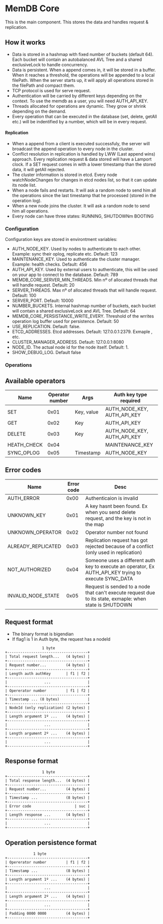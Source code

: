# MemDB Core

This is the main component. This stores the data and handles request & replication.

## How it works
- Data is stored in a hashmap with fixed number of buckets (default 64). Each bucket will contain an autobalanced AVL Tree and a shared exclusiveLock to handle concurrency.
- Data is persistent. When a append comes in, it will be stored in a buffer. When it reaches a threshold, the operations will be appended to a local filePath. When the server starts up, it will apply all operations stored in the filePath and compact them.
- TCP protocol is used for serve request.
- Authentication will be carried by different keys depending on the context. To use the memdb as a user, you will need AUTH_API_KEY.
- Threads allocated for operations are dynamic. They grow or shrink depending on the demand.
- Every operation that can be executed in the database (set, delete, getAll etc.) will be indentified by a number, which will be in every request.
#### Replication
- When a append from a client is executed successfuly, the server will broadcast the append operation to every node in the cluster.
- Conflict resolution in replication is handled by LWW (Last append wins) approach. Every replication request & data stored will have a Lamport clock. If a SET request comes in with a lower timestamp than the stored data, it will getAll rejected.
- The cluster information is stored in etcd. Every node watchNodeChanges for changes in etcd nodes list, so that it can update its node list.
- When a node fails and restarts. It will ask a random node to send him all the operations since the last timestamp that he processed (stored in the operation log).
- When a new node joins the cluster. It will ask a random node to send him all operations.
- Every node can have three states: RUNNING, SHUTDOWNm BOOTING

### Configuration
Configuration keys are stored in environtment variables:
- AUTH_NODE_KEY. Used by nodes to authenticate to each other. Example: sync their oplog, replicate etc. Default: 123
- MAINTENANCE_KEY. Used to authenticate the cluster manager. Example: health checks. Default: 456
- AUTH_API_KEY. Used by external users to authenticate, this will be used on your app to connect to the database. Default: 789
- MEMDB_CORE_SERVER_MIN_THREADS. Min nº of allocated threads that will handle request. Default: 20
- SERVER_THREADS. Max nº of allocated threads that will handle request. Default: 100
- SERVER_PORT. Default: 10000
- NUMBER_BUCKETS. Internal hashmap number of buckets, each bucket will contain a shared exclusiveLock and AVL Tree. Default: 64
- MEMDB_CORE_PERSISTANCE_WRITE_EVERY. Threshold of the wrrites operation log buffer used for persistence. Default: 50
- USE_REPLICATION. Default: false.
- ETCD_ADDRESSES. Etcd addresses. Default: 127.0.0.1:2379. Exmaple <address1>,<address2> etc.
- CLUSTER_MANAGER_ADDRESS. Default: 127.0.0.1:8080
- NODE_ID. The actual node id for the node itself. Default: 1.
- SHOW_DEBUG_LOG. Default false

### Operations
## Available operators
| **Name**    | **Operator number** | **Args**   | **Auth key type required**      |
|-------------|---------------------|------------|---------------------------------|
| SET         | 0x01                | Key, value | AUTH_NODE_KEY, AUTH_API_KEY     |
| GET         | 0x02                | Key        | AUTH_API_KEY                    |
| DELETE      | 0x03                | Key        | AUTH_NODE_KEY, AUTH_API_KEY     |
| HEATH_CHECK | 0x04                |            | MAINTENANCE_KEY |
| SYNC_OPLOG  | 0x05                | Timestamp  | AUTH_NODE_KEY        |

## Error codes
| **Name**           | **Error code** | **Desc**                                                                                                 |
|--------------------|----------------|----------------------------------------------------------------------------------------------------------|
| AUTH_ERROR         | 0x00           | Authenticaion is invalid                                                                                 |
| UNKNOWN_KEY        | 0x01           | A key hasnt been found. Ex when you send delete request, and the key is not in the map                   |
| UNKNOWN_OPERATOR   | 0x02           | Operator number not found                                                                                |
| ALREADY_REPLICATED | 0x03           | Replication request has got rejected because of a conflict (only used in replication)                    |
| NOT_AUTHORIZED     | 0x04           | Someone uses a different auth key to execute an operator, Ex AUTH_API_KEY trying to execute SYNC_DATA    |
| INVALID_NODE_STATE | 0x05           | Request is sended to a node that can't execute request due to its state, exmaple: when state is SHUTDOWN |

## Request format
- The binary format is bigendian
- If flag1 is 1 in Auth byte, the request has a nodeId

````
                 1 byte
+-------------------------------------+
| Total request length...   (4 bytes) |                 
+-------------------------------------+
| Request number...         (4 bytes) | 
+-------------------------------------+
| Length auth authKey       | f1 | f2 |   
+-------------------------------------+   
|                 ...                 | 
+-------------------------------------+
| Opererator number         | f1 | f2 |   
+-------------------------------------+
| Timestamp ... (8 bytes)             |
+-------------------------------------+
| NodeId (only replication) (2 bytes) |
+------------------------------------ +   
| Length argument 1º ...    (4 bytes) |
+-------------------------------------+
|                 ...                 | 
+-------------------------------------+
| Length argument 2º ...    (4 bytes) | 
+-------------------------------------+
|                 ...                 | 
+-------------------------------------+
````

## Response format
````
                 1 byte
+-------------------------------------+
| Total response length...  (4 bytes) |                 
+-------------------------------------+
| Request number...         (4 bytes) | 
+-------------------------------------+
| Timestamp ...             (8 bytes) |
+-------------------------------------+   
| Error code                    | suc |   
+-------------------------------------+   
| Length response ...       (4 bytes) |
+-------------------------------------+   
|                 ...                 | 
+-------------------------------------+
````

## Operation persistence format
````
             1 byte
+-------------------------------------+
| Opererator number         | f1 | f2 |   
+-------------------------------------+
| Timestamp ...             (8 bytes) |
+-------------------------------------+   
| Length argument 1º ...    (4 bytes) |
+-------------------------------------+
|                 ...                 | 
+-------------------------------------+
| Length argument 2º ...    (4 bytes) | 
+-------------------------------------+
|                 ...                 | 
+-------------------------------------+
| Padding 0000 0000         (4 bytes) |
+-------------------------------------+

````
